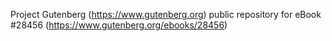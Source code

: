 Project Gutenberg (https://www.gutenberg.org) public repository for eBook #28456 (https://www.gutenberg.org/ebooks/28456)
